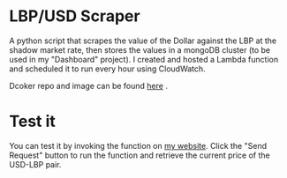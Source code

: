 # LBP/USD Scraper

A python script that scrapes the value of the Dollar against the LBP at the shadow market rate, then stores the values in a mongoDB cluster (to be used in my "Dashboard" project).
I created and hosted a Lambda function and scheduled it to run every hour using CloudWatch.

Dcoker repo and image can be found [here](https://hub.docker.com/repository/docker/zakjanzi/lbp-scraper/general) .


# Test it

You can test it by invoking the function on [my website](https://zakjanzi.me/). Click the "Send Request" button to run the function and retrieve the current price of the USD-LBP pair.

